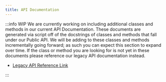 ```yaml
---
title: API Documentation
---
```


:::info WIP
We are currently working on including additional classes and methods in our current API Documentation.  These documents are generated via script off of the docstrings of classes and methods that fall under our Public API.  We will be adding to these classes and methods incrementally going forward; as such you can expect this section to expand over time.  If the class or method you are looking for is not yet in these documents please reference our legacy API documentation instead.

- [Legacy API Reference Link](https://legacy.docs.greatexpectations.io/en/latest/autoapi/great_expectations/index.html#)

:::


